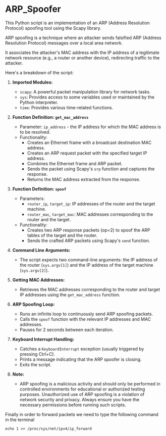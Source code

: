 # ARP_Spoofer
This Python script is an implementation of an ARP (Address Resolution Protocol) spoofing tool using the Scapy library. 

ARP spoofing is a technique where an attacker sends falsified ARP (Address Resolution Protocol) messages over a local area network. 

It associates the attacker's MAC address with the IP address of a legitimate network resource (e.g., a router or another device), redirecting traffic to the attacker.

Here's a breakdown of the script:

1. **Imported Modules:**
   - `scapy`: A powerful packet manipulation library for network tasks.
   - `sys`: Provides access to some variables used or maintained by the Python interpreter.
   - `time`: Provides various time-related functions.

2. **Function Definition: `get_mac_address`**
   - Parameter: `ip_address` - the IP address for which the MAC address is to be resolved.
   - Functionality:
     - Creates an Ethernet frame with a broadcast destination MAC address.
     - Creates an ARP request packet with the specified target IP address.
     - Combines the Ethernet frame and ARP packet.
     - Sends the packet using Scapy's `srp` function and captures the response.
     - Returns the MAC address extracted from the response.

3. **Function Definition: `spoof`**
   - Parameters:
     - `router_ip`, `target_ip`: IP addresses of the router and the target machine.
     - `router_mac`, `target_mac`: MAC addresses corresponding to the router and the target.
   - Functionality:
     - Creates two ARP response packets (op=2) to spoof the ARP tables of the target and the router.
     - Sends the crafted ARP packets using Scapy's `send` function.

4. **Command Line Arguments:**
   - The script expects two command-line arguments: the IP address of the router (`sys.argv[1]`) and the IP address of the target machine (`sys.argv[2]`).

5. **Getting MAC Addresses:**
   - Retrieves the MAC addresses corresponding to the router and target IP addresses using the `get_mac_address` function.

6. **ARP Spoofing Loop:**
   - Runs an infinite loop to continuously send ARP spoofing packets.
   - Calls the `spoof` function with the relevant IP addresses and MAC addresses.
   - Pauses for 2 seconds between each iteration.

7. **Keyboard Interrupt Handling:**
   - Catches a `KeyboardInterrupt` exception (usually triggered by pressing Ctrl+C).
   - Prints a message indicating that the ARP spoofer is closing.
   - Exits the script.

8. **Note:**
   - ARP spoofing is a malicious activity and should only be performed in controlled environments for educational or authorized testing purposes. Unauthorized use of ARP spoofing is a violation of network security and privacy. Always ensure you have the necessary permissions before running such scripts.
  
Finally in order to forward packets we need to type the following command in the terminal
```
echo 1 >> /proc/sys/net/ipv4/ip_forward
```
